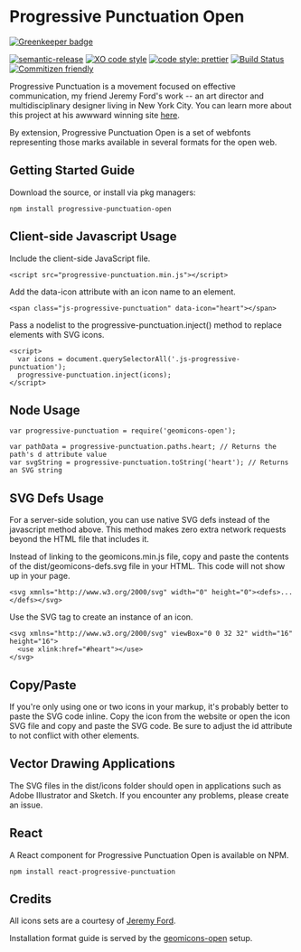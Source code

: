 # Progressive Punctuation Open

[![Greenkeeper badge](https://badges.greenkeeper.io/artivilla/progressive-punctuation-open.svg)](https://greenkeeper.io/)

[![semantic-release](https://img.shields.io/badge/%20%20%F0%9F%93%A6%F0%9F%9A%80-semantic--release-e10079.svg)](https://github.com/semantic-release/semantic-release)
[![XO code style](https://img.shields.io/badge/code_style-XO-5ed9c7.svg)](https://github.com/sindresorhus/xo)
[![code style: prettier](https://img.shields.io/badge/code_style-prettier-ff69b4.svg?style=flat-square)](https://github.com/prettier/prettier)
[![Build Status](https://travis-ci.org/artivilla/progressive-punctuation-open.svg?branch=master)](https://travis-ci.org/artivilla/progressive-punctuation-open)
[![Commitizen friendly](https://img.shields.io/badge/commitizen-friendly-brightgreen.svg)](http://commitizen.github.io/cz-cli/)


Progressive Punctuation is a movement focused on effective communication, my friend Jeremy Ford's work -- an art director and multidisciplinary designer living in New York City. You can learn more about this project at his awwward winning site [here](http://progressivepunctuation.com/).

By extension, Progressive Punctuation Open is a set of webfonts representing those marks available in several formats for the open web.

## Getting Started Guide

Download the source, or install via pkg managers:

```
npm install progressive-punctuation-open
```

## Client-side Javascript Usage

Include the client-side JavaScript file.

```
<script src="progressive-punctuation.min.js"></script>
```


Add the data-icon attribute with an icon name to an element.

```
<span class="js-progressive-punctuation" data-icon="heart"></span>
```

Pass a nodelist to the progressive-punctuation.inject() method to replace elements with SVG icons.

```
<script>
  var icons = document.querySelectorAll('.js-progressive-punctuation');
  progressive-punctuation.inject(icons);
</script>
```

## Node Usage

```
var progressive-punctuation = require('geomicons-open');

var pathData = progressive-punctuation.paths.heart; // Returns the path's d attribute value
var svgString = progressive-punctuation.toString('heart'); // Returns an SVG string
```

## SVG Defs Usage

For a server-side solution, you can use native SVG defs instead of the javascript method above. This method makes zero extra network requests beyond the HTML file that includes it.

Instead of linking to the geomicons.min.js file, copy and paste the contents of the dist/geomicons-defs.svg file in your HTML. This code will not show up in your page.

```
<svg xmnls="http://www.w3.org/2000/svg" width="0" height="0"><defs>...</defs></svg>
```

Use the SVG <use> tag to create an instance of an icon.

```
<svg xmlns="http://www.w3.org/2000/svg" viewBox="0 0 32 32" width="16" height="16">
  <use xlink:href="#heart"></use>
</svg>
```

## Copy/Paste

If you're only using one or two icons in your markup, it's probably better to paste the SVG code inline. Copy the icon from the website or open the icon SVG file and copy and paste the SVG code. Be sure to adjust the id attribute to not conflict with other elements.

## Vector Drawing Applications

The SVG files in the dist/icons folder should open in applications such as Adobe Illustrator and Sketch. If you encounter any problems, please create an issue.

## React

A React component for Progressive Punctuation Open is available on NPM.

`npm install react-progressive-punctuation`

## Credits

All icons sets are a courtesy of [Jeremy Ford](https://github.com/jereford).

Installation format guide is served by the [geomicons-open](https://github.com/jxnblk/geomicons-open) setup.



